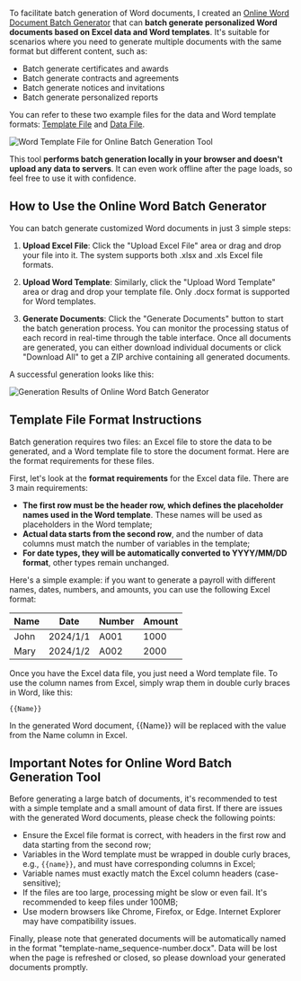 To facilitate batch generation of Word documents, I created an [Online Word Document Batch Generator](https://gallery.selfboot.cn/en/tools/gendocx) that can **batch generate personalized Word documents based on Excel data and Word templates**. It's suitable for scenarios where you need to generate multiple documents with the same format but different content, such as:

- Batch generate certificates and awards
- Batch generate contracts and agreements
- Batch generate notices and invitations
- Batch generate personalized reports

You can refer to these two example files for the data and Word template formats: [Template File](/files/template.docx) and [Data File](/files/batchdata.xlsx).

![Word Template File for Online Batch Generation Tool](https://slefboot-1251736664.file.myqcloud.com/20241227_ai_gallery_gendocx.png)

This tool **performs batch generation locally in your browser and doesn't upload any data to servers**. It can even work offline after the page loads, so feel free to use it with confidence.

## How to Use the Online Word Batch Generator

You can batch generate customized Word documents in just 3 simple steps:

1. **Upload Excel File**: Click the "Upload Excel File" area or drag and drop your file into it. The system supports both .xlsx and .xls Excel file formats.

2. **Upload Word Template**: Similarly, click the "Upload Word Template" area or drag and drop your template file. Only .docx format is supported for Word templates.

3. **Generate Documents**: Click the "Generate Documents" button to start the batch generation process. You can monitor the processing status of each record in real-time through the table interface. Once all documents are generated, you can either download individual documents or click "Download All" to get a ZIP archive containing all generated documents.

A successful generation looks like this:

![Generation Results of Online Word Batch Generator](https://slefboot-1251736664.file.myqcloud.com/20241227_ai_gallery_gendocx_oper_en.png)

## Template File Format Instructions

Batch generation requires two files: an Excel file to store the data to be generated, and a Word template file to store the document format. Here are the format requirements for these files.

First, let's look at the **format requirements** for the Excel data file. There are 3 main requirements:

- **The first row must be the header row, which defines the placeholder names used in the Word template**. These names will be used as placeholders in the Word template;
- **Actual data starts from the second row**, and the number of data columns must match the number of variables in the template;
- **For date types, they will be automatically converted to YYYY/MM/DD format**, other types remain unchanged.

Here's a simple example: if you want to generate a payroll with different names, dates, numbers, and amounts, you can use the following Excel format:

| Name | Date | Number | Amount |
|------|------|--------|---------|
| John | 2024/1/1 | A001 | 1000 |
| Mary | 2024/1/2 | A002 | 2000 |

Once you have the Excel data file, you just need a Word template file. To use the column names from Excel, simply wrap them in double curly braces in Word, like this:

```
{{Name}}
```

In the generated Word document, {{Name}} will be replaced with the value from the Name column in Excel.

## Important Notes for Online Word Batch Generation Tool

Before generating a large batch of documents, it's recommended to test with a simple template and a small amount of data first. If there are issues with the generated Word documents, please check the following points:

- Ensure the Excel file format is correct, with headers in the first row and data starting from the second row;
- Variables in the Word template must be wrapped in double curly braces, e.g., `{{name}}`, and must have corresponding columns in Excel;
- Variable names must exactly match the Excel column headers (case-sensitive);
- If the files are too large, processing might be slow or even fail. It's recommended to keep files under 100MB;
- Use modern browsers like Chrome, Firefox, or Edge. Internet Explorer may have compatibility issues.

Finally, please note that generated documents will be automatically named in the format "template-name_sequence-number.docx". Data will be lost when the page is refreshed or closed, so please download your generated documents promptly.